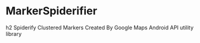 # MarkerSpiderifier
h2 Spiderify Clustered Markers Created By Google Maps Android API utility library
